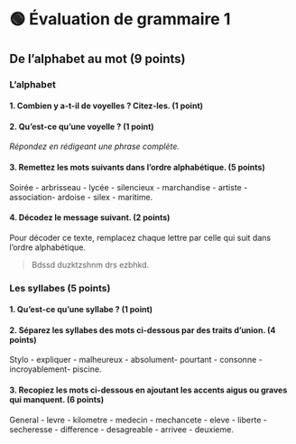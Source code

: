 # 🟢 Évaluation de grammaire 1

## De l’alphabet au mot (9 points)

### L’alphabet

#### 1. Combien y a-t-il de voyelles ? Citez-les. (1 point)

#### 2. Qu’est-ce qu’une voyelle ? (1 point)

*Répondez en rédigeant une phrase complète.*

#### 3. Remettez les mots suivants dans l’ordre alphabétique. (5 points)

Soirée - arbrisseau - lycée - silencieux - marchandise - artiste - association- ardoise - silex - maritime.

#### 4. Décodez le message suivant. (2 points)

Pour décoder ce texte, remplacez chaque lettre par celle qui suit dans l’ordre alphabétique.

> Bdssd duzktzshnm drs ezbhkd.

### Les syllabes (5 points)

#### 1. Qu’est-ce qu’une syllabe ? (1 point)

#### 2. Séparez les syllabes des mots ci-dessous par des traits d’union. (4 points)

Stylo - expliquer - malheureux - absolument- pourtant - consonne - incroyablement- piscine.

#### 3. Recopiez les mots ci-dessous en ajoutant les accents aigus ou graves qui manquent. (6 points)

General - levre - kilometre - medecin - mechancete - eleve - liberte - secheresse - difference - desagreable - arrivee - deuxieme.

